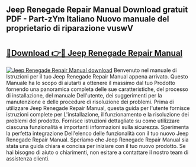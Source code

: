 ## Jeep Renegade Repair Manual Download gratuit PDF - Part-zYm Italiano Nuovo manuale del proprietario di riparazione vuswV

# <h2><a href="http://dfh3sc.blite.top/?on=Jeep+Renegade+Repair+Manual">🔗Download 👉🔴 Jeep Renegade Repair Manual</a></h2>

[![Jeep Renegade Repair Manual download](https://i.imgur.com/lujVjoI.png)](http://dfh3sc.blite.top/?on=Jeep+Renegade+Repair+Manual)
Benvenuto nel manuale di Istruzioni per il tuo Jeep Renegade Repair Manual appena arrivato. Questo Manuale ha lo scopo di aiutarti a ottenere il massimo dal tuo Prodotto fornendo una panoramica completa delle sue caratteristiche, del processo di installazione, del manuale Dell'utente, dei suggerimenti per la manutenzione e delle procedure di risoluzione dei problemi. Prima di utilizzare Jeep Renegade Repair Manual, questa guida per l'utente fornisce istruzioni complete per L'installazione, il funzionamento e la risoluzione dei problemi del prodotto. Fornisce istruzioni dettagliate su come utilizzare ciascuna funzionalità e importanti informazioni sulla sicurezza. Sperimenta la perfetta integrazione Dell'elenco delle funzionalità con il tuo nuovo Jeep Renegade Repair Manual. Speriamo che Jeep Renegade Repair Manual sia stata una guida chiara e concisa per iniziare con il tuo nuovo prodotto. Se hai bisogno di aiuto o chiarimenti, non esitare a contattare il nostro team di assistenza clienti.
